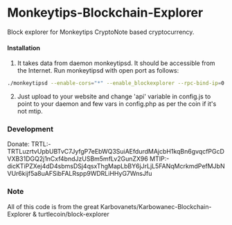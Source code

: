 # Monkeytips-Blockchain-Explorer
Block explorer for Monkeytips CryptoNote based cryptocurrency.

#### Installation

1) It takes data from daemon monkeytipsd. It should be accessible from the Internet. Run monkeytipsd with open port as follows:
```bash
./monkeytipsd --enable-cors="*" --enable_blockexplorer --rpc-bind-ip=0.0.0.0 --rpc-bind-port=13002
```
2) Just upload to your website and change 'api' variable in config.js  to point to your daemon and few vars in config.php as per the coin  if it's not mtip.


### Development
Donate: TRTL:-TRTLuzrtvUpbUBTvC7JyfgP7eEbWQ3SuiAEfdurdMAjcbH1kqBn6gvqcfPGcDVXB31DGQ2j1nCxf4bndJzUSBm5mfLv2GunZX96
        MTIP:-dicKTiPZXej4dD4sbmsDSj4qsxThgMapLbBY6jJrLjL5FANqMcrkmdPefMJbNVUr6kijf5a8uAFSibFALRspp9WDRLiHHyG7WnsJfu

### Note

All of this code is from the great Karbovanets/Karbowanec-Blockchain-Explorer & turtlecoin/block-explorer

